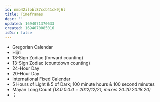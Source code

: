 ```yaml
---
id: nmb42ilobl87ccb41ck9j6l
title: Timeframes
desc: ''
updated: 1694071370633
created: 1694070085016
isDir: false
---
```

* Gregorian Calendar
* Hijri
* 13-Sign Zodiac (forward counting)
* 13-Sign Zodiac (countdown counting)
* 24-Hour Day
* 20-Hour Day
* International Fixed Calendar
* 5 Hours of Light & 5 of Dark; 100 minute hours & 100 second minutes
* Mayan Long Count *(13.0.0.0.0 = 2012/12/21, maxes 20.20.20.18.20)*
* ⋮

